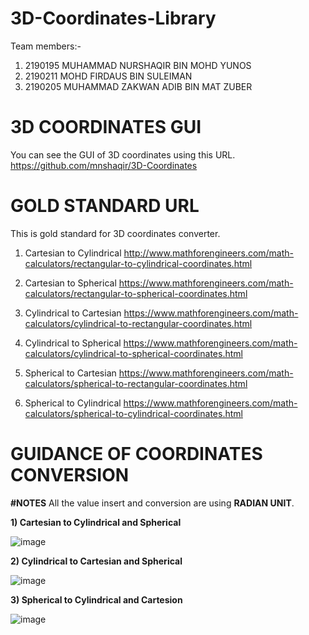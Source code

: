 # 3D-Coordinates-Library

Team members:-
1) 2190195 MUHAMMAD NURSHAQIR BIN MOHD YUNOS
2) 2190211 MOHD FIRDAUS BIN SULEIMAN
3) 2190205 MUHAMMAD ZAKWAN ADIB BIN MAT ZUBER

# 3D COORDINATES GUI
You can see the GUI of 3D coordinates using this URL.
https://github.com/mnshaqir/3D-Coordinates

# GOLD STANDARD URL
This is gold standard for 3D coordinates converter. 
1) Cartesian to Cylindrical http://www.mathforengineers.com/math-calculators/rectangular-to-cylindrical-coordinates.html

2) Cartesian to Spherical https://www.mathforengineers.com/math-calculators/rectangular-to-spherical-coordinates.html

3) Cylindrical to Cartesian https://www.mathforengineers.com/math-calculators/cylindrical-to-rectangular-coordinates.html

4) Cylindrical to Spherical https://www.mathforengineers.com/math-calculators/cylindrical-to-spherical-coordinates.html

5) Spherical to Cartesian https://www.mathforengineers.com/math-calculators/spherical-to-rectangular-coordinates.html

6) Spherical to Cylindrical https://www.mathforengineers.com/math-calculators/spherical-to-cylindrical-coordinates.html

# GUIDANCE OF COORDINATES CONVERSION
__#NOTES__
 All the value insert and conversion are using __RADIAN UNIT__.

__1) Cartesian to Cylindrical and Spherical__

![image](https://user-images.githubusercontent.com/116859757/216935132-c0f2f35d-31fd-490b-ac6e-b654d6291d28.png)

__2) Cylindrical to Cartesian and Spherical__

![image](https://user-images.githubusercontent.com/116859757/216934319-7e0fcf05-f56a-4294-8a69-f9ea7deaf91c.png)

__3) Spherical to Cylindrical and Cartesion__

![image](https://user-images.githubusercontent.com/116859757/216933577-a64fd03c-9dd1-4073-9f2b-2948d47af6f8.png)

